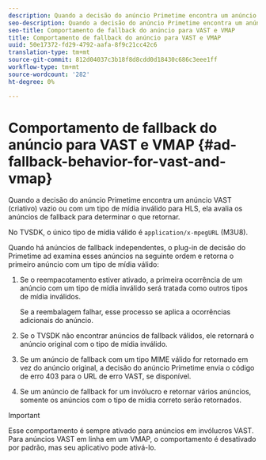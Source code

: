 ```yaml
---
description: Quando a decisão do anúncio Primetime encontra um anúncio VAST (criativo) vazio ou com um tipo de mídia inválido para HLS, ela avalia os anúncios de fallback para determinar o que retornar.
seo-description: Quando a decisão do anúncio Primetime encontra um anúncio VAST (criativo) vazio ou com um tipo de mídia inválido para HLS, ela avalia os anúncios de fallback para determinar o que retornar.
seo-title: Comportamento de fallback do anúncio para VAST e VMAP
title: Comportamento de fallback do anúncio para VAST e VMAP
uuid: 50e17372-fd29-4792-aafa-8f9c21cc42c6
translation-type: tm+mt
source-git-commit: 812d04037c3b18f8d8cdd0d18430c686c3eee1ff
workflow-type: tm+mt
source-wordcount: '282'
ht-degree: 0%

---
```



# Comportamento de fallback do anúncio para VAST e VMAP {#ad-fallback-behavior-for-vast-and-vmap}

Quando a decisão do anúncio Primetime encontra um anúncio VAST (criativo) vazio ou com um tipo de mídia inválido para HLS, ela avalia os anúncios de fallback para determinar o que retornar.

<!--<a id="section_9F60AF00CE9645848EAAF8C06A9E426B"></a>-->

No TVSDK, o único tipo de mídia válido é `application/x-mpegURL` (M3U8).

Quando há anúncios de fallback independentes, o plug-in de decisão do Primetime ad examina esses anúncios na seguinte ordem e retorna o primeiro anúncio com um tipo de mídia válido:

1. Se o reempacotamento estiver ativado, a primeira ocorrência de um anúncio com um tipo de mídia inválido será tratada como outros tipos de mídia inválidos.

   Se a reembalagem falhar, esse processo se aplica a ocorrências adicionais do anúncio.
1. Se o TVSDK não encontrar anúncios de fallback válidos, ele retornará o anúncio original com o tipo de mídia inválido.
1. Se um anúncio de fallback com um tipo MIME válido for retornado em vez do anúncio original, a decisão do anúncio Primetime envia o código de erro 403 para o URL de erro VAST, se disponível.
1. Se um anúncio de fallback for um invólucro e retornar vários anúncios, somente os anúncios com o tipo de mídia correto serão retornados.

>[!IMPORTANT]
>
>Esse comportamento é sempre ativado para anúncios em invólucros VAST. Para anúncios VAST em linha em um VMAP, o comportamento é desativado por padrão, mas seu aplicativo pode ativá-lo.


